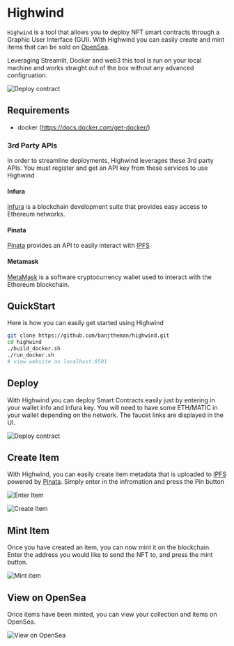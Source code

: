 # Highwind

`Highwind` is a tool that allows you to deploy NFT smart contracts through a Graphic User Interface (GUI). With Highwind you can easily create and mint items that can be sold on [OpenSea](https://opensea.io/).

Leveraging Streamlit, Docker and web3 this tool is run on your local machine and works straight out of the box without any advanced configruation.


![Deploy contract](images/deploy_contract.png)

## Requirements

* docker (https://docs.docker.com/get-docker/)

### 3rd Party APIs

In order to streamline deployments, Highwind leverages these 3rd party APIs. You must register and get an API key from these services to use Highwind

#### Infura

[Infura](https://infura.io/) is a blockchain development suite that provides easy access to Ethereum networks.

#### Pinata

[Pinata](https://pinata.cloud/) provides an API to easily interact with [IPFS](https://ipfs.io/)

#### Metamask

[MetaMask](https://metamask.io/) is a software cryptocurrency wallet used to interact with the Ethereum blockchain.


## QuickStart

Here is how you can easily get started using Highwind

```bash
git clone https://github.com/banjtheman/highwind.git
cd highwind
./build_docker.sh
./run_docker.sh
# view website on localhost:8501
```


## Deploy

With Highwind you can deploy Smart Contracts easily just by entering in your wallet info and infura key. You will need to have some ETH/MATIC in your wallet depending on the network. The faucet links are displayed in the UI.

![Deploy contract](images/deploy_contract.png)


## Create Item

With Highwind, you can easily create item metadata that is uploaded to [IPFS](https://ipfs.io/) powered by [Pinata](https://pinata.cloud/). Simply enter in the infromation and press the Pin button


![Enter Item](images/enter_item.png)

![Create Item](images/create_item.png)


## Mint Item

Once you have created an item, you can now mint it on the blockchain. Enter the address you would like to send the NFT to, and press the mint button.


![Mint item](images/mint_item.png)



## View on OpenSea

Once items have been minted, you can view your collection and items on OpenSea. 

![View on OpenSea](images/opensea_item.png)

